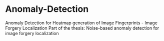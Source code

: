 # Anomaly-Detection
Anomaly Detection for Heatmap generation of Image Fingerprints - Image Forgery Localization
Part of the thesis: Noise-based anomaly detection for image forgery localization

